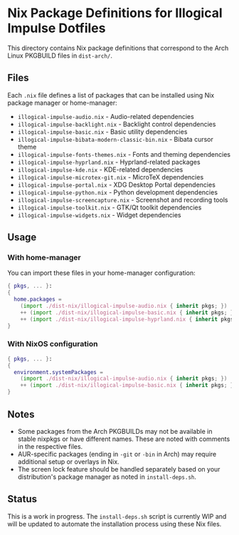 # Nix Package Definitions for Illogical Impulse Dotfiles

This directory contains Nix package definitions that correspond to the Arch Linux PKGBUILD files in `dist-arch/`.

## Files

Each `.nix` file defines a list of packages that can be installed using Nix package manager or home-manager:

- `illogical-impulse-audio.nix` - Audio-related dependencies
- `illogical-impulse-backlight.nix` - Backlight control dependencies
- `illogical-impulse-basic.nix` - Basic utility dependencies
- `illogical-impulse-bibata-modern-classic-bin.nix` - Bibata cursor theme
- `illogical-impulse-fonts-themes.nix` - Fonts and theming dependencies
- `illogical-impulse-hyprland.nix` - Hyprland-related packages
- `illogical-impulse-kde.nix` - KDE-related dependencies
- `illogical-impulse-microtex-git.nix` - MicroTeX dependencies
- `illogical-impulse-portal.nix` - XDG Desktop Portal dependencies
- `illogical-impulse-python.nix` - Python development dependencies
- `illogical-impulse-screencapture.nix` - Screenshot and recording tools
- `illogical-impulse-toolkit.nix` - GTK/Qt toolkit dependencies
- `illogical-impulse-widgets.nix` - Widget dependencies

## Usage

### With home-manager

You can import these files in your home-manager configuration:

```nix
{ pkgs, ... }:
{
  home.packages = 
    (import ./dist-nix/illogical-impulse-audio.nix { inherit pkgs; })
    ++ (import ./dist-nix/illogical-impulse-basic.nix { inherit pkgs; })
    ++ (import ./dist-nix/illogical-impulse-hyprland.nix { inherit pkgs; });
}
```

### With NixOS configuration

```nix
{ pkgs, ... }:
{
  environment.systemPackages = 
    (import ./dist-nix/illogical-impulse-audio.nix { inherit pkgs; })
    ++ (import ./dist-nix/illogical-impulse-basic.nix { inherit pkgs; });
}
```

## Notes

- Some packages from the Arch PKGBUILDs may not be available in stable nixpkgs or have different names. These are noted with comments in the respective files.
- AUR-specific packages (ending in `-git` or `-bin` in Arch) may require additional setup or overlays in Nix.
- The screen lock feature should be handled separately based on your distribution's package manager as noted in `install-deps.sh`.

## Status

This is a work in progress. The `install-deps.sh` script is currently WIP and will be updated to automate the installation process using these Nix files.
